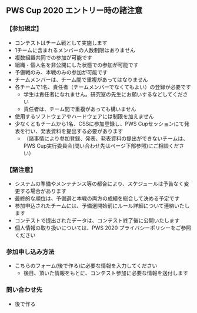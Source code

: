 ## PWS Cup 2020 エントリー時の諸注意

### 【参加規定】

- コンテストはチーム戦として実施します
- 1チームに含まれるメンバーの人数制限はありません
- 複数組織共同での参加が可能です
- 組織・個人名を非公開にした状態での参加が可能です
- 予備戦のみ、本戦のみの参加が可能です
- チームメンバーは、チーム間で重複があってはなりません
- 各チームで1名、責任者（チームメンバーでなくてもよい）の登録が必要です
  - 学生は責任者になれません。研究室の先生にお願いするなどしてください
  - 責任者は、チーム間で重複があっても構いません
- 使用するソフトウェアやハードウェアには制限を加えません
- 少なくともチームから1名、CSSに参加登録し、PWS Cupセッションにて発表を行い、発表資料を提出する必要があります
  - （諸事情により参加登録、発表、発表資料の提出ができないチームは、PWS Cup実行委員会(問い合わせ先はページ下部参照)にご相談ください）

### 【諸注意】
- システムの準備やメンテナンス等の都合により、スケジュールは予告なく変更する場合があります
- 最終的な順位は、予備選と本戦の両方の成績を総合して決める予定です
- 参加申込されたチームには、予備選開始前にルール詳細について連絡いたします
- コンテストで提出されたデータは、コンテスト終了後に公開いたします
- 個人情報の取り扱いについては、PWS 2020 プライバシーポリシーをご参照ください

### 参加申し込み方法
- こちらのフォーム(後で作る)に必要な情報を入力してください
  - 後日、頂いた情報をもとに、コンテスト参加に必要な情報を送付します

### 問い合わせ先
- 後で作る
